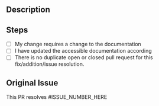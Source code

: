 ## Description

<!--
Describe your changes in detail
-->

## Steps

- [ ] My change requires a change to the documentation
- [ ] I have updated the accessible documentation according
- [ ] There is no duplicate open or closed pull request for this fix/addition/issue resolution.

## Original Issue

This PR resolves #ISSUE_NUMBER_HERE

<!--
Example:
This PR resolves #22
-->

<!--
Thank you for your contribution to optic!
-->
